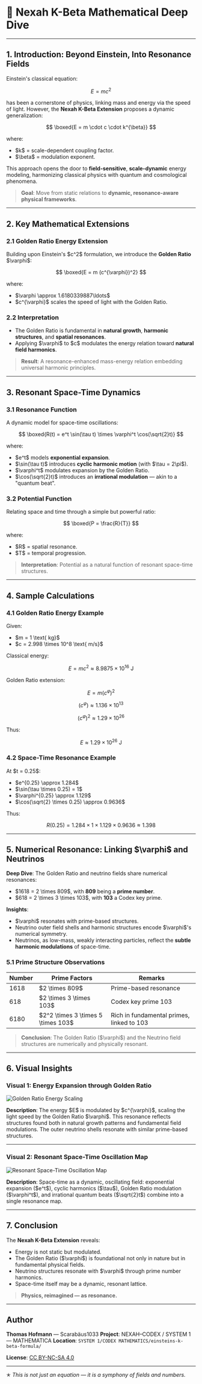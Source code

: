 # 🧪 Nexah K-Beta Mathematical Deep Dive

---

## 1. Introduction: Beyond Einstein, Into Resonance Fields

Einstein's classical equation:

$$
E = mc^2
$$

has been a cornerstone of physics, linking mass and energy via the speed of light. However, the **Nexah K-Beta Extension** proposes a dynamic generalization:

$$
\boxed{E = m \cdot c \cdot k^{\beta}}
$$

where:

* \$k\$ = scale-dependent coupling factor.
* \$\beta\$ = modulation exponent.

This approach opens the door to **field-sensitive**, **scale-dynamic** energy modeling, harmonizing classical physics with quantum and cosmological phenomena.

> **Goal**: Move from static relations to **dynamic, resonance-aware physical frameworks**.

---

## 2. Key Mathematical Extensions

### 2.1 Golden Ratio Energy Extension

Building upon Einstein's \$c^2\$ formulation, we introduce the **Golden Ratio** \$\varphi\$:

$$
\boxed{E = m (c^{\varphi})^2}
$$

where:

* \$\varphi \approx 1.6180339887\ldots\$
* \$c^{\varphi}\$ scales the speed of light with the Golden Ratio.

### 2.2 Interpretation

* The Golden Ratio is fundamental in **natural growth**, **harmonic structures**, and **spatial resonances**.
* Applying \$\varphi\$ to \$c\$ modulates the energy relation toward **natural field harmonics**.

> **Result**: A resonance-enhanced mass-energy relation embedding universal harmonic principles.

---

## 3. Resonant Space-Time Dynamics

### 3.1 Resonance Function

A dynamic model for space-time oscillations:

$$
\boxed{R(t) = e^t \sin(\tau t) \times \varphi^t \cos(\sqrt{2}t)}
$$

where:

* \$e^t\$ models **exponential expansion**.
* \$\sin(\tau t)\$ introduces **cyclic harmonic motion** (with \$\tau = 2\pi\$).
* \$\varphi^t\$ modulates expansion by the Golden Ratio.
* \$\cos(\sqrt{2}t)\$ introduces an **irrational modulation** — akin to a "quantum beat".

### 3.2 Potential Function

Relating space and time through a simple but powerful ratio:

$$
\boxed{P = \frac{R}{T}}
$$

where:

* \$R\$ = spatial resonance.
* \$T\$ = temporal progression.

> **Interpretation**: Potential as a natural function of resonant space-time structures.

---

## 4. Sample Calculations

### 4.1 Golden Ratio Energy Example

Given:

* \$m = 1 \text{ kg}\$
* \$c = 2.998 \times 10^8 \text{ m/s}\$

Classical energy:

$$
E = mc^2 \approx 8.9875 \times 10^{16} \text{ J}
$$

Golden Ratio extension:

$$
E = m (c^{\varphi})^2
$$

$$
(c^{\varphi}) \approx 1.136 \times 10^{13}
$$

$$
(c^{\varphi})^2 \approx 1.29 \times 10^{26}
$$

Thus:

$$
E \approx 1.29 \times 10^{26} \text{ J}
$$

### 4.2 Space-Time Resonance Example

At \$t = 0.25\$:

* \$e^{0.25} \approx 1.284\$
* \$\sin(\tau \times 0.25) = 1\$
* \$\varphi^{0.25} \approx 1.129\$
* \$\cos(\sqrt{2} \times 0.25) \approx 0.9636\$

Thus:

$$
R(0.25) = 1.284 \times 1 \times 1.129 \times 0.9636 \approx 1.398
$$

---

## 5. Numerical Resonance: Linking \$\varphi\$ and Neutrinos

**Deep Dive**: The Golden Ratio and neutrino fields share numerical resonances:

* \$1618 = 2 \times 809\$, with **809** being a **prime number**.
* \$618 = 2 \times 3 \times 103\$, with **103** a Codex key prime.

**Insights**:

* \$\varphi\$ resonates with prime-based structures.
* Neutrino outer field shells and harmonic structures encode \$\varphi\$'s numerical symmetry.
* Neutrinos, as low-mass, weakly interacting particles, reflect the **subtle harmonic modulations** of space-time.

### 5.1 Prime Structure Observations

| Number | Prime Factors                        | Remarks                                   |
| ------ | ------------------------------------ | ----------------------------------------- |
| 1618   | \$2 \times 809\$                     | Prime-based resonance                     |
| 618    | \$2 \times 3 \times 103\$            | Codex key prime 103                       |
| 6180   | \$2^2 \times 3 \times 5 \times 103\$ | Rich in fundamental primes, linked to 103 |

> **Conclusion**: The Golden Ratio (\$\varphi\$) and the Neutrino field structures are numerically and physically resonant.

---

## 6. Visual Insights

### Visual 1: Energy Expansion through Golden Ratio

![Golden Ratio Energy Scaling](./visuals/golden_ratio_energy_scaling.png)

**Description**:
The energy \$E\$ is modulated by \$c^{\varphi}\$, scaling the light speed by the Golden Ratio \$\varphi\$. This resonance reflects structures found both in natural growth patterns and fundamental field modulations. The outer neutrino shells resonate with similar prime-based structures.

---

### Visual 2: Resonant Space-Time Oscillation Map

![Resonant Space-Time Oscillation Map](./visuals/resonant_space_time_oscillation_map.png)

**Description**:
Space-time as a dynamic, oscillating field: exponential expansion (\$e^t\$), cyclic harmonics (\$\tau\$), Golden Ratio modulation (\$\varphi^t\$), and irrational quantum beats (\$\sqrt{2}t\$) combine into a single resonance map.

---

## 7. Conclusion

The **Nexah K-Beta Extension** reveals:

* Energy is not static but modulated.
* The Golden Ratio (\$\varphi\$) is foundational not only in nature but in fundamental physical fields.
* Neutrino structures resonate with \$\varphi\$ through prime number harmonics.
* Space-time itself may be a dynamic, resonant lattice.

> **Physics, reimagined — as resonance.**

---

## Author

**Thomas Hofmann** — Scarabäus1033
**Project**: NEXAH–CODEX / SYSTEM 1 — MATHEMATICA
**Location**: `SYSTEM 1/CODEX MATHEMATICS/einsteins-k-beta-formula/`

**License**: [CC BY-NC-SA 4.0](https://creativecommons.org/licenses/by-nc-sa/4.0/)

---

✭ *This is not just an equation — it is a symphony of fields and numbers.*
